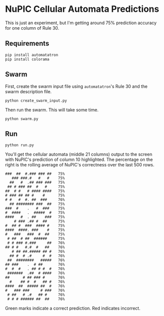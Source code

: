 # NuPIC Cellular Automata Predictions

This is just an experiment, but I'm getting around 75% prediction accuracy for one column of Rule 30.

## Requirements

    pip install automatatron
    pip install colorama

## Swarm

First, create the swarm input file using `automatatron`'s Rule 30 and the swarm description file.

    python create_swarm_input.py

Then run the swarm. This will take some time. 

    python swarm.py

## Run

    python run.py

You'll get the cellular automata (middle 21 columns) output to the screen with NuPIC's prediction of column 10 highlighted. The percentage on the right is the rolling average of NuPIC's correctness over the last 500 rows.

```
###  ##  #.### ### ##   75%
   ### ###.#   #   #    75%
  ##   #  .## ### ###   75%
 ## # ### ##  #   #     75%
##  # #   # #### ####   75%
# ### ## ## #    #      75%
# #   #  #. ##  ###     76%
  ## ######## ###  ##   75%
###  #    .   #  ###    75%
#  ####   .  #####  #   75%
####   #  . ##    ###   75%
    # ### .## #  ##     75%
#  ## #  ###  #### #    75%
####  ####. ###    #    75%
#   ###   ###  #  ##    75%
 # ##  # ##  ######     75%
 # # ### #.###     ##   76%
## # #   #.#  #   ##    76%
   # ## ##.##### ## #   76%
  ## #  # .#     #  #   76%
 ##  ########   #####   76%
## ###    .  # ##       76%
#  #  #   . ## # #  #   76%
 #######  .##  # ####   76%
##      # ## ### #      76%
  #    ## #  #   ## #   76%
####  ##  ##### ##  #   76%
#   ### ###     # ###   76%
 # ##   # .#   ## #     76%
 # # # ###### ##  ##    76%
```

Green marks indicate a correct prediction. Red indicates incorrect. 